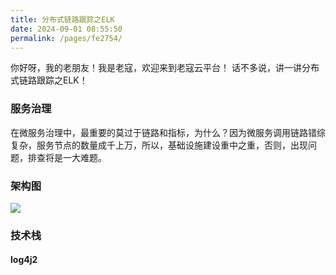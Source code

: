 ```yaml
---
title: 分布式链路跟踪之ELK
date: 2024-09-01 08:55:50
permalink: /pages/fe2754/
---
```


你好呀，我的老朋友！我是老寇，欢迎来到老寇云平台！
话不多说，讲一讲分布式链路跟踪之ELK！

### 服务治理

在微服务治理中，最重要的莫过于链路和指标，为什么？因为微服务调用链路错综复杂，服务节点的数量成千上万，所以，基础设施建设重中之重，否则，出现问题，排查将是一大难题。

### 架构图

<img src="/img/分布式链路跟踪之ELK/img.png"/>

### 技术栈

#### log4j2
